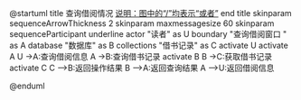 @startuml
title
 查询借阅情况
 <u>说明：图中的“/”均表示“或者”</u>
end title
skinparam sequenceArrowThickness 2
skinparam maxmessagesize 60
skinparam sequenceParticipant underline
actor "读者" as U
boundary "查询借阅窗口   " as A
database "数据库" as B
collections "借书记录" as C
activate U
activate A
U ->A:查询借阅信息
A ->B:查询借书记录
activate B
B ->C:获取借书记录
activate C
C -->B:返回操作结果
B -->A:返回查询结果
A -->U:返回借阅信息

@enduml